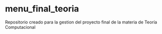 # menu_final_teoria
Repositorio creado para la gestion del proyecto final de la materia de Teoría Computacional
